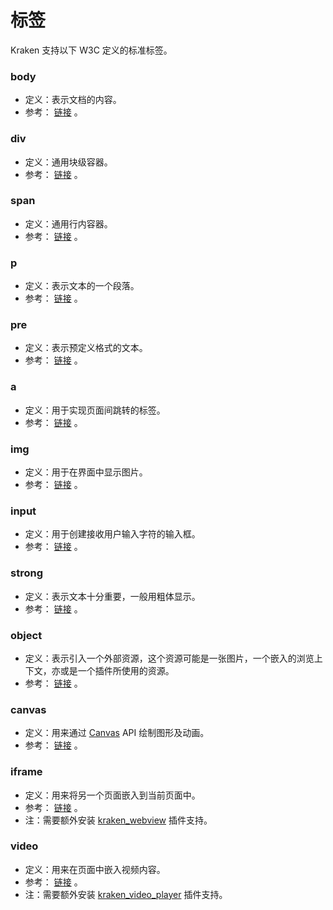 # 标签

Kraken 支持以下 W3C 定义的标准标签。

### body

- 定义：表示文档的内容。
- 参考： [链接](https://developer.mozilla.org/zh-CN/docs/Web/HTML/Element/body) 。

### div

- 定义：通用块级容器。
- 参考： [链接](https://developer.mozilla.org/zh-CN/docs/Web/HTML/Element/div) 。

### span

- 定义：通用行内容器。
- 参考： [链接](https://developer.mozilla.org/zh-CN/docs/Web/HTML/Element/span) 。

### p

- 定义：表示文本的一个段落。
- 参考： [链接](https://developer.mozilla.org/zh-CN/docs/Web/HTML/Element/p) 。

### pre

- 定义：表示预定义格式的文本。
- 参考： [链接](https://developer.mozilla.org/zh-CN/docs/Web/HTML/Element/pre) 。

### a

- 定义：用于实现页面间跳转的标签。
- 参考： [链接](https://developer.mozilla.org/zh-CN/docs/Web/HTML/Element/a) 。

### img

- 定义：用于在界面中显示图片。
- 参考： [链接](https://developer.mozilla.org/zh-CN/docs/Web/HTML/Element/img) 。

### input

- 定义：用于创建接收用户输入字符的输入框。
- 参考： [链接](https://developer.mozilla.org/zh-CN/docs/Web/HTML/Element/img) 。

### strong

- 定义：表示文本十分重要，一般用粗体显示。
- 参考： [链接](https://developer.mozilla.org/zh-CN/docs/Web/HTML/Element/strong) 。

### object

- 定义：表示引入一个外部资源，这个资源可能是一张图片，一个嵌入的浏览上下文，亦或是一个插件所使用的资源。
- 参考： [链接](https://developer.mozilla.org/zh-CN/docs/Web/HTML/Element/object) 。

### canvas

- 定义：用来通过 [Canvas](https://developer.mozilla.org/zh-CN/docs/Web/API/Canvas_API) API 绘制图形及动画。
- 参考： [链接](https://developer.mozilla.org/zh-CN/docs/Web/HTML/Element/canvas) 。

### iframe

- 定义：用来将另一个页面嵌入到当前页面中。
- 参考： [链接](https://developer.mozilla.org/zh-CN/docs/Web/HTML/Element/iframe) 。
- 注：需要额外安装 [kraken_webview](https://pub.dev/packages/kraken_webview) 插件支持。

### video

- 定义：用来在页面中嵌入视频内容。
- 参考： [链接](https://developer.mozilla.org/zh-CN/docs/Web/HTML/Element/video) 。
- 注：需要额外安装 [kraken_video_player](https://pub.dev/packages/kraken_video_player) 插件支持。
